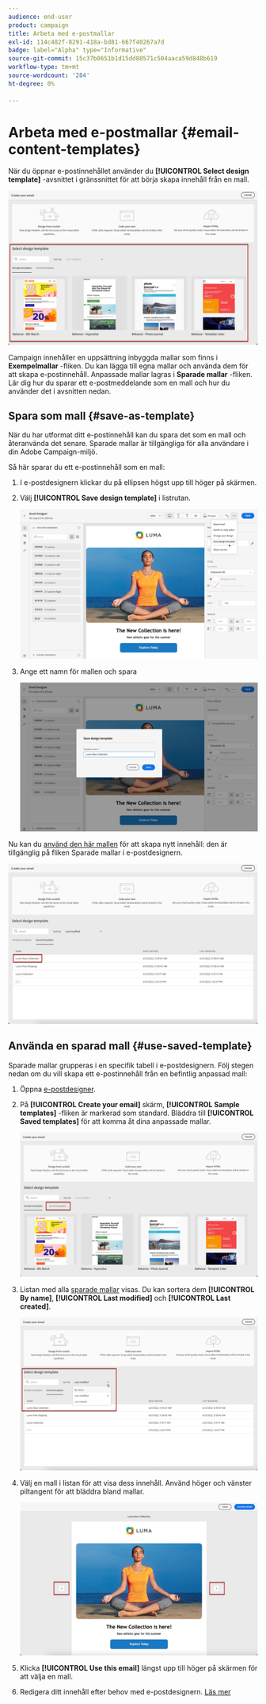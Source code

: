 ```yaml
---
audience: end-user
product: campaign
title: Arbeta med e-postmallar
exl-id: 114c482f-8291-418a-bd81-667f40267a7d
badge: label="Alpha" type="Informative"
source-git-commit: 15c37b0651b1d15dd80571c504aaca59d848b619
workflow-type: tm+mt
source-wordcount: '284'
ht-degree: 0%

---
```


# Arbeta med e-postmallar {#email-content-templates}

När du öppnar e-postinnehållet använder du **[!UICONTROL Select design template]** -avsnittet i gränssnittet för att börja skapa innehåll från en mall.

![](assets/email_designer-templates.png)

Campaign innehåller en uppsättning inbyggda mallar som finns i **Exempelmallar** -fliken. Du kan lägga till egna mallar och använda dem för att skapa e-postinnehåll. Anpassade mallar lagras i **Sparade mallar** -fliken. Lär dig hur du sparar ett e-postmeddelande som en mall och hur du använder det i avsnitten nedan.

## Spara som mall {#save-as-template}

När du har utformat ditt e-postinnehåll kan du spara det som en mall och återanvända det senare. Sparade mallar är tillgängliga för alla användare i din Adobe Campaign-miljö.

Så här sparar du ett e-postinnehåll som en mall:

1. I e-postdesignern klickar du på ellipsen högst upp till höger på skärmen.

1. Välj **[!UICONTROL Save design template]** i listrutan.

   ![](assets/email_designer-save-template.png)

1. Ange ett namn för mallen och spara

   ![](assets/email_designer-template-name.png)

Nu kan du [använd den här mallen](#use-saved-template) för att skapa nytt innehåll: den är tillgänglig på fliken Sparade mallar i e-postdesignern.

![](assets/email_designer-saved-template.png)

## Använda en sparad mall {#use-saved-template}

Sparade mallar grupperas i en specifik tabell i e-postdesignern. Följ stegen nedan om du vill skapa ett e-postinnehåll från en befintlig anpassad mall:

1. Öppna [e-postdesigner](create-email-content.md).

1. På **[!UICONTROL Create your email]** skärm, **[!UICONTROL Sample templates]** -fliken är markerad som standard. Bläddra till **[!UICONTROL Saved templates]** för att komma åt dina anpassade mallar.

   ![](assets/email_designer-saved-templates-tab.png)

1. Listan med alla [sparade mallar](#save-as-template) visas. Du kan sortera dem **[!UICONTROL By name]**, **[!UICONTROL Last modified]** och **[!UICONTROL Last created]**.

   ![](assets/email_designer-saved-templates.png)

1. Välj en mall i listan för att visa dess innehåll. Använd höger och vänster piltangent för att bläddra bland mallar.

   ![](assets/email_designer-saved-templates-navigate.png)

1. Klicka **[!UICONTROL Use this email]** längst upp till höger på skärmen för att välja en mall.

1. Redigera ditt innehåll efter behov med e-postdesignern. [Läs mer](create-email-content.md)
